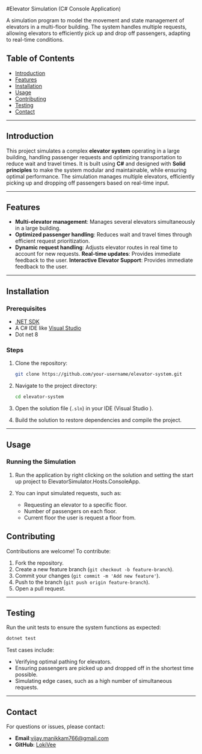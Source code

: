 #Elevator Simulation  (C# Console Application)

A simulation program to model the movement and state management of elevators in a multi-floor building. The system handles multiple requests, allowing elevators to efficiently pick up and drop off passengers, adapting to real-time conditions.

## Table of Contents
- [Introduction](#introduction)
- [Features](#features)
- [Installation](#installation)
- [Usage](#usage)
- [Contributing](#contributing)
- [Testing](#testing)
- [Contact](#contact)

---

## Introduction

This project simulates a complex **elevator system** operating in a large building, handling passenger requests and optimizing transportation to reduce wait and travel times. It is built using **C#** and designed with **Solid principles** to make the system modular and maintainable, while ensuring optimal performance. The simulation manages multiple elevators, efficiently picking up and dropping off passengers based on real-time input.

---

## Features

- **Multi-elevator management**: Manages several elevators simultaneously in a large building.
- **Optimized passenger handling**: Reduces wait and travel times through efficient request prioritization.
- **Dynamic request handling**: Adjusts elevator routes in real time to account for new requests.
  **Real-time updates**: Provides immediate feedback to the user.
  **Interactive Elevator Support**: Provides immediate feedback to the user.

---

## Installation

### Prerequisites

- [.NET SDK](https://dotnet.microsoft.com/download)
- A C# IDE like [Visual Studio](https://visualstudio.microsoft.com/)
- Dot net 8

### Steps

1. Clone the repository:
   ```bash
   git clone https://github.com/your-username/elevator-system.git
   ```

2. Navigate to the project directory:
   ```bash
   cd elevator-system
   ```

3. Open the solution file (`.sln`) in your IDE (Visual Studio ).

4. Build the solution to restore dependencies and compile the project.

---

## Usage

### Running the Simulation

1. Run the application by right clicking on the solution and setting the start up project to ElevatorSimulator.Hosts.ConsoleApp.

2. You can input simulated requests, such as:
   - Requesting an elevator to a specific floor.
   - Number of passengers on each floor.
   - Current floor the user is request a floor from.


## Contributing

Contributions are welcome! To contribute:
1. Fork the repository.
2. Create a new feature branch (`git checkout -b feature-branch`).
3. Commit your changes (`git commit -m 'Add new feature'`).
4. Push to the branch (`git push origin feature-branch`).
5. Open a pull request.

---

## Testing

Run the unit tests to ensure the system functions as expected:

```bash
dotnet test
```

Test cases include:
- Verifying optimal pathing for elevators.
- Ensuring passengers are picked up and dropped off in the shortest time possible.
- Simulating edge cases, such as a high number of simultaneous requests.

---


## Contact

For questions or issues, please contact:

- **Email**:vijay.manikkam766@gmail.com
- **GitHub**: [LokiVee](https://github.com/your-username)

